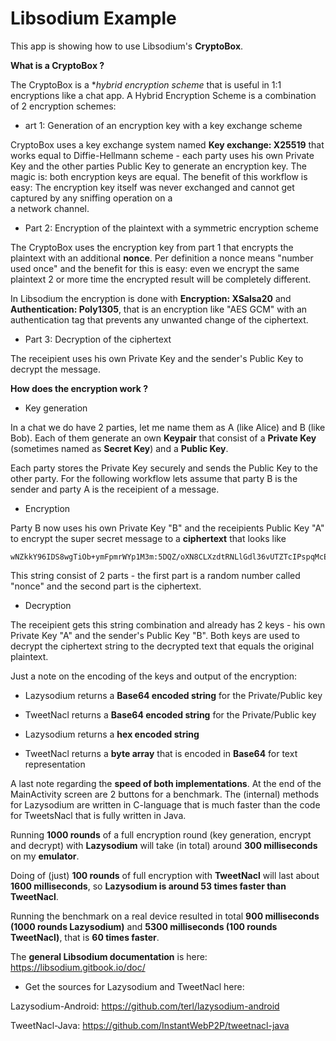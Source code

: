# Libsodium Example

This app is showing how to use Libsodium's **CryptoBox**.

**What is a CryptoBox ?**

The CryptoBox is a **hybrid encryption scheme* that is useful in 1:1 encryptions like a chat app. A 
Hybrid Encryption Scheme is a combination of 2 encryption schemes:

* art 1: Generation of an encryption key with a key exchange scheme

CryptoBox uses a key exchange system named **Key exchange: X25519** that works equal to Diffie-Hellmann 
scheme - each party uses his own Private Key and the other parties Public Key to generate an 
encryption key. The magic is: both encryption keys are equal. The benefit of this workflow is easy: 
The encryption key itself was never exchanged and cannot get captured by any sniffing operation on a  
a network channel.

* Part 2: Encryption of the plaintext with a symmetric encryption scheme

The CryptoBox uses the encryption key from part 1 that encrypts the plaintext with an additional **nonce**. 
Per definition a nonce means "number used once" and the benefit for this is easy: even we encrypt the same 
plaintext 2 or more time the encrypted result will be completely different.

In Libsodium the encryption is done with **Encryption: XSalsa20** and **Authentication: Poly1305**, 
that is an encryption like "AES GCM" with an authentication tag that prevents any unwanted change of the ciphertext.

* Part 3: Decryption of the ciphertext

The receipient uses his own Private Key and the sender's Public Key to decrypt the message.

**How does the encryption work ?**

* Key generation

In a chat we do have 2 parties, let me name them as A (like Alice) and B (like Bob). Each of them 
generate an own **Keypair** that consist of a **Private Key** (sometimes named as **Secret Key**) 
and a **Public Key**.

Each party stores the Private Key securely and sends the Public Key to the other party. For the 
following workflow lets assume that party B is the sender and party A is the receipient of a message. 

* Encryption

Party B now uses his own Private Key "B" and the receipients Public Key "A" to encrypt the super 
secret message to a **ciphertext** that looks like 

```plaintext
wNZkkY96IDS8wgTiOb+ymFpmrWYp1M3m:5DQZ/oXN8CLXzdtRNLlGdl36vUTZTcIPspqMcEky6FHqgmIGfbTTEhxomZhN8xsrJygqelmuqr0/Lb4=
```

This string consist of 2 parts - the first part is a random number called "nonce" and the second part 
is the ciphertext.

* Decryption

The receipient gets this string combination and already has 2 keys - his own Private Key "A" and the 
sender's Public Key "B". Both keys are used to decrypt the ciphertext string to the decrypted text that 
equals the original plaintext. 

Just a note on the encoding of the keys and output of the encryption:
* Lazysodium returns a **Base64 encoded string** for the Private/Public key
* TweetNacl returns a **Base64 encoded string** for the Private/Public key

* Lazysodium returns a **hex encoded string**
* TweetNacl returns a **byte array** that is encoded in **Base64** for text representation

A last note regarding the **speed of both implementations**. At the end of the MainActivity screen are 
2 buttons for a benchmark. The (internal) methods for Lazysodium are written in C-language that is much 
faster than the code for TweetsNacl that is fully written in Java. 

Running **1000 rounds** of a full encryption round (key generation, encrypt and decrypt) with 
**Lazysodium** will take (in total) around **300 milliseconds** on my **emulator**.

Doing of (just) **100 rounds** of full encryption with **TweetNacl** will last about **1600 milliseconds**, 
so **Lazysodium is around 53 times faster than TweetNacl**.

Running the benchmark on a real device resulted in total **900 milliseconds (1000 rounds Lazysodium)** and 
**5300 milliseconds (100 rounds TweetNacl)**, that is **60 times faster**.

The **general Libsodium documentation** is here: https://libsodium.gitbook.io/doc/ 
 
* Get the sources for Lazysodium and TweetNacl here:

Lazysodium-Android: https://github.com/terl/lazysodium-android

TweetNacl-Java: https://github.com/InstantWebP2P/tweetnacl-java
